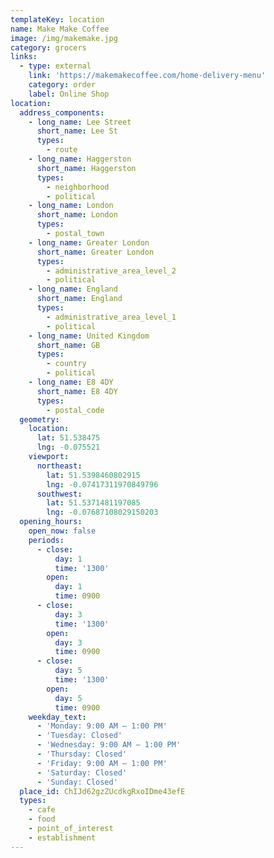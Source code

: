```yaml
---
templateKey: location
name: Make Make Coffee
image: /img/makemake.jpg
category: grocers
links:
  - type: external
    link: 'https://makemakecoffee.com/home-delivery-menu'
    category: order
    label: Online Shop
location:
  address_components:
    - long_name: Lee Street
      short_name: Lee St
      types:
        - route
    - long_name: Haggerston
      short_name: Haggerston
      types:
        - neighborhood
        - political
    - long_name: London
      short_name: London
      types:
        - postal_town
    - long_name: Greater London
      short_name: Greater London
      types:
        - administrative_area_level_2
        - political
    - long_name: England
      short_name: England
      types:
        - administrative_area_level_1
        - political
    - long_name: United Kingdom
      short_name: GB
      types:
        - country
        - political
    - long_name: E8 4DY
      short_name: E8 4DY
      types:
        - postal_code
  geometry:
    location:
      lat: 51.538475
      lng: -0.075521
    viewport:
      northeast:
        lat: 51.5398460802915
        lng: -0.07417311970849796
      southwest:
        lat: 51.5371481197085
        lng: -0.07687108029150203
  opening_hours:
    open_now: false
    periods:
      - close:
          day: 1
          time: '1300'
        open:
          day: 1
          time: 0900
      - close:
          day: 3
          time: '1300'
        open:
          day: 3
          time: 0900
      - close:
          day: 5
          time: '1300'
        open:
          day: 5
          time: 0900
    weekday_text:
      - 'Monday: 9:00 AM – 1:00 PM'
      - 'Tuesday: Closed'
      - 'Wednesday: 9:00 AM – 1:00 PM'
      - 'Thursday: Closed'
      - 'Friday: 9:00 AM – 1:00 PM'
      - 'Saturday: Closed'
      - 'Sunday: Closed'
  place_id: ChIJd62gzZUcdkgRxoIDme43efE
  types:
    - cafe
    - food
    - point_of_interest
    - establishment
---
```

